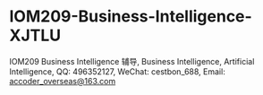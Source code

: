 # IOM209-Business-Intelligence-XJTLU
IOM209 Business Intelligence 辅导, Business Intelligence, Artificial Intelligence, QQ: 496352127, WeChat: cestbon_688, Email: accoder_overseas@163.com
